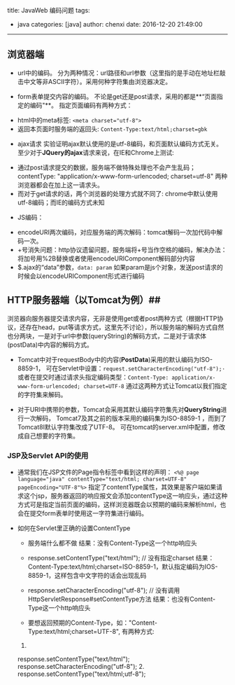 title: JavaWeb 编码问题
tags:
  - java
categories: [java]
author: chenxi
date: 2016-12-20 21:49:00
---

## 浏览器端 ##

+ url中的编码。
分为两种情况：url路径和url参数（这里指的是手动在地址栏敲击中文等非ASCII字符）。采用何种字符集由浏览器决定。

+ form表单提交内容的编码。
不论是get还是post请求，采用的都是**“页面指定的编码"**。
指定页面编码有两种方式：
 - html中的meta标签: `<meta charset="utf-8">`
 - 返回本页面时服务端的返回头: `Content-Type:text/html;charset=gbk`


+ ajax请求 
实验证明ajax默认使用的是utf-8编码，和页面默认编码方式无关。
至少对于**JQuery的ajax**请求来说，在IE和Chrome上测试:
 - 通过post请求提交的数据，服务端不做特殊处理也不会产生乱码；
      contentType: "application/x-www-form-urlencoded; charset=utf-8"  两种浏览器都会在加上这一请求头。
 - 而对于get请求的话，两个浏览器的处理方式就不同了:
       chrome中默认使用utf-8编码；而IE的编码方式未知     


+ JS编码：
 - encodeURI两次编码，对应服务端的两次解码：tomcat解码一次加代码中解码一次。
 - +号消失问题：http协议遗留问题，服务端将+号当作空格的编码，解决办法：将加号用%2B替换或者使用encodeURIComponent解码部分内容
 - $.ajax的“data”参数，`data: param`
如果param是js个对象，发送post请求的时候会以encodeURIComponent形式进行编码




## HTTP服务器端（以Tomcat为例）##
浏览器向服务器提交请求内容，无非是使用get或者post两种方式（根据HTTP协议，还存在head，put等请求方式，这里先不讨论），所以服务端的解码方式自然也分两块，一是对于url中参数(queryString)的解码方式，二是对于请求体(postData)中内容的解码方式。

+ Tomcat中对于requestBody中的内容(**PostData**)采用的默认编码为ISO-8859-1，
可在Servlet中设置：`request.setCharacterEncoding("utf-8");·`
或者在提交时通过请求头指定编码类型：`Content-Type: application/x-www-form-urlencoded; charset=UTF-8`
通过这两种方式让Tomcat以我们指定的字符集来解码。

+ 对于URI中携带的参数，Tomcat会采用其默认编码字符集先对**QueryString**进行一次解码， Tomcat7及其之前的版本采用的编码集为ISO-8859-1 ，而到了Tomcat8I默认字符集改成了UTF-8。
可在tomcat的server.xml中配置，修改成自己想要的字符集。
    

### JSP及Servlet API的使用 ###
+ 通常我们在JSP文件的Page指令标签中看到这样的声明：
`<%@ page language="java" contentType="text/html; charset=UTF-8" pageEncoding="UTF-8"%>`
指定了contentType属性，其效果是客户端如果请求这个jsp，服务器返回的响应报文会添加contentType这一响应头，通过这种方式可是指定当前页面的编码，这样浏览器既会以预期的编码来解析html，也会在提交form表单时使用这一字符集进行编码。

+ 如何在Servlet里正确的设置ContentType

	- 服务端什么都不做
	结果：没有Content-Type这一个http响应头

	- response.setContentType("text/html");  // 没有指定charset
	结果：Content-Type:text/html;charset=ISO-8859-1，默认指定编码为IOS-8859-1，这样包含中文字符的话会出现乱码

	-  response.setCharacterEncoding("utf-8");  // 没有调用HttpServletResponse#setContentType方法
	结果：也没有Content-Type这一个http响应头

	- 要想返回预期的Content-Type，如："Content-Type:text/html;charset=UTF-8", 有两种方式:
	1.
	response.setContentType("text/html"); 
	response.setCharacterEncoding("utf-8");
	2.
	response.setContentType("text/html;utf-8");


